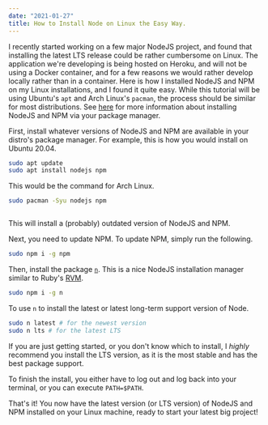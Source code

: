 ```yaml
---
date: "2021-01-27"
title: How to Install Node on Linux the Easy Way.
---
```


I recently started working on a few major NodeJS project, and found that installing the latest LTS release could be rather cumbersome on Linux. The application we're developing is being hosted on Heroku, and will not be using a Docker container, and for a few reasons we would rather develop locally rather than in a container. Here is how I installed NodeJS and NPM on my Linux installations, and I found it quite easy. While this tutorial will be using Ubuntu's `apt` and Arch Linux's `pacman`, the process should be similar for most distributions. See [here](https://nodejs.org/en/download/package-manager/) for more information about installing NodeJS and NPM via your package manager.

First, install whatever versions of NodeJS and NPM are available in your distro's package manager. For example, this is how you would install on Ubuntu 20.04.

```Bash
sudo apt update
sudo apt install nodejs npm
```

This would be the command for Arch Linux.

```Bash
sudo pacman -Syu nodejs npm
```

```Bash
```

This will install a (probably) outdated version of NodeJS and NPM. 

Next, you need to update NPM. To update NPM, simply run the following.

```Bash
sudo npm i -g npm
```

Then, install the package [`n`](https://www.npmjs.com/package/n). This is a nice NodeJS installation manager similar to Ruby's [RVM](https://rvm.io/).

```Bash
sudo npm i -g n
```

To use `n` to install the latest or latest long-term support version of Node.

```Bash
sudo n latest # for the newest version
sudo n lts # for the latest LTS
```

If you are just getting started, or you don't know which to install, I *highly* recommend you install the LTS version, as it is the most stable and has the best package support.

To finish the install, you either have to log out and log back into your terminal, or you can execute `PATH=$PATH`. 

That's it! You now have the latest version (or LTS version) of NodeJS and NPM installed on your Linux machine, ready to start your latest big project!